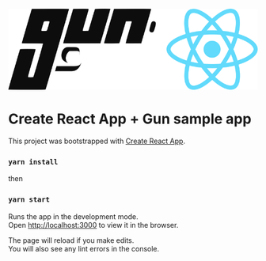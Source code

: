 
![Gun + React](https://raw.githubusercontent.com/Manuel-777/react-gun-example/main/logo.png)

# Create React App + Gun sample app

This project was bootstrapped with [Create React App](https://github.com/facebook/create-react-app).

### `yarn install`

then

### `yarn start`

Runs the app in the development mode.\
Open [http://localhost:3000](http://localhost:3000) to view it in the browser.

The page will reload if you make edits.\
You will also see any lint errors in the console.

